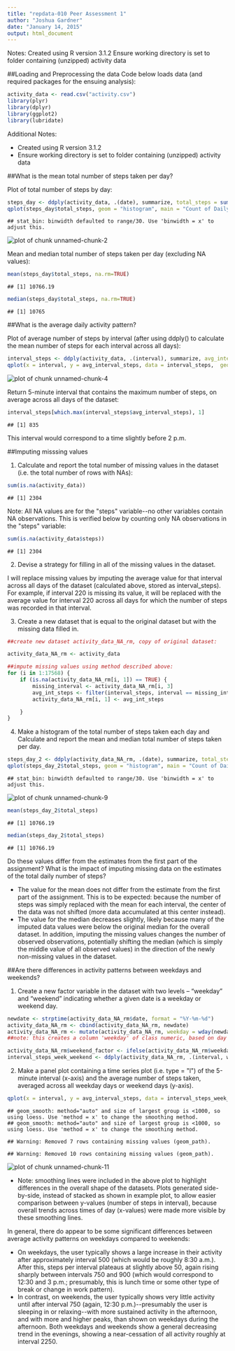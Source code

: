 ```yaml
---
title: "repdata-010 Peer Assessment 1"
author: "Joshua Gardner"
date: "January 14, 2015"
output: html_document
---
```



Notes:
Created using R version 3.1.2
Ensure working directory is set to folder containing (unzipped) activity data

##Loading and Preprocessing the data
Code below loads data (and required packages for the ensuing analysis):

```r
activity_data <- read.csv("activity.csv")
library(plyr)
library(dplyr)
library(ggplot2)
library(lubridate)
```
Additional Notes:
* Created using R version 3.1.2
* Ensure working directory is set to folder containing (unzipped) activity data

##What is the mean total number of steps taken per day?

Plot of total number of steps by day:

```r
steps_day <- ddply(activity_data, .(date), summarize, total_steps = sum(steps))
qplot(steps_day$total_steps, geom = "histogram", main = "Count of Daily Total Steps", xlab = NULL, ylab = NULL)
```

```
## stat_bin: binwidth defaulted to range/30. Use 'binwidth = x' to adjust this.
```

<img src="figure/unnamed-chunk-2-1.png" title="plot of chunk unnamed-chunk-2" alt="plot of chunk unnamed-chunk-2" style="display: block; margin: auto;" />

Mean and median total number of steps taken per day (excluding NA values):

```r
mean(steps_day$total_steps, na.rm=TRUE)
```

```
## [1] 10766.19
```

```r
median(steps_day$total_steps, na.rm=TRUE)
```

```
## [1] 10765
```

##What is the average daily activity pattern?

Plot of average number of steps by interval (after using ddply() to calculate the mean number of steps for each interval across all days):


```r
interval_steps <- ddply(activity_data, .(interval), summarize, avg_interval_steps = mean(steps, na.rm = TRUE))
qplot(x = interval, y = avg_interval_steps, data = interval_steps,  geom = "line", main = "Average Daily Activity Pattern", ylab = "Average Daily Steps")
```

<img src="figure/unnamed-chunk-4-1.png" title="plot of chunk unnamed-chunk-4" alt="plot of chunk unnamed-chunk-4" style="display: block; margin: auto;" />

Return 5-minute interval that contains the maximum number of steps, on average across all days of the dataset:


```r
interval_steps[which.max(interval_steps$avg_interval_steps), 1]
```

```
## [1] 835
```

This interval would correspond to a time slightly before 2 p.m.

##Imputing misssing values

1. Calculate and report the total number of missing values in the dataset (i.e. the total number of rows with NAs):


```r
sum(is.na(activity_data))
```

```
## [1] 2304
```

Note: All NA values are for the "steps" variable--no other variables contain NA observations. This is verified below by counting only NA observations in the "steps" variable:

```r
sum(is.na(activity_data$steps))
```

```
## [1] 2304
```

2. Devise a strategy for filling in all of the missing values in the dataset.

I will replace missing values by imputing the average value for that interval across all days of the dataset (calculated above, stored as interval_steps). For example, if interval 220 is missing its value, it will be replaced with the average value for interval 220 across all days for which the number of steps was recorded in that interval.

3. Create a new dataset that is equal to the original dataset but with the missing data filled in.


```r
##create new dataset activity_data_NA_rm, copy of original dataset:

activity_data_NA_rm <- activity_data

##impute missing values using method described above:
for (i in 1:17568) {
	if (is.na(activity_data_NA_rm[i, 1]) == TRUE) {
		missing_interval <- activity_data_NA_rm[i, 3]
		avg_int_steps <- filter(interval_steps, interval == missing_interval)$avg_interval_steps
		activity_data_NA_rm[i, 1] <- avg_int_steps

	}
}
```

4. Make a histogram of the total number of steps taken each day and Calculate and report the mean and median total number of steps taken per day.


```r
steps_day_2 <- ddply(activity_data_NA_rm, .(date), summarize, total_steps = sum(steps))
qplot(steps_day_2$total_steps, geom = "histogram", main = "Count of Daily Total Steps (NAs Imputed)", xlab = NULL, ylab = NULL)
```

```
## stat_bin: binwidth defaulted to range/30. Use 'binwidth = x' to adjust this.
```

<img src="figure/unnamed-chunk-9-1.png" title="plot of chunk unnamed-chunk-9" alt="plot of chunk unnamed-chunk-9" style="display: block; margin: auto;" />

```r
mean(steps_day_2$total_steps)
```

```
## [1] 10766.19
```

```r
median(steps_day_2$total_steps)
```

```
## [1] 10766.19
```

Do these values differ from the estimates from the first part of the assignment? What is the impact of imputing missing data on the estimates of the total daily number of steps?

* The value for the mean does not differ from the estimate from the first part of the assignment. This is to be expected: because the number of steps was simply replaced with the mean for each interval, the center of the data was not shifted (more data accumulated at this center instead).
* The value for the median decreases slightly, likely because many of the imputed data values were below the original median for the overall dataset. In addition, imputing the missing values changes the number of observed observations, potentially shifting the median (which is simply the middle value of all observed values) in the direction of the newly non-missing values in the dataset.

##Are there differences in activity patterns between weekdays and weekends?

1. Create a new factor variable in the dataset with two levels – “weekday” and “weekend” indicating whether a given date is a weekday or weekend day.

```r
newdate <- strptime(activity_data_NA_rm$date, format = "%Y-%m-%d")
activity_data_NA_rm <- cbind(activity_data_NA_rm, newdate)
activity_data_NA_rm <- mutate(activity_data_NA_rm, weekday = wday(newdate))
##note: this creates a column 'weekday' of class numeric, based on day of week, where 1 = Sunday, 2 = Monday, etc.

activity_data_NA_rm$weekend_factor <- ifelse(activity_data_NA_rm$weekday >1 & activity_data_NA_rm$weekday < 7, "weekday", "weekend")
interval_steps_week_weekend <- ddply(activity_data_NA_rm, .(interval, weekend_factor), summarize, avg_interval_steps = mean(steps))
```

2. Make a panel plot containing a time series plot (i.e. type = "l") of the 5-minute interval (x-axis) and the average number of steps taken, averaged across all weekday days or weekend days (y-axis).

```r
qplot(x = interval, y = avg_interval_steps, data = interval_steps_week_weekend, facets = . ~ weekend_factor, geom = c("line", "smooth"), ylim = c(0, 250), main = "Average Daily Activity Pattern, Weekday vs. Weekend", ylab = "Average Daily Steps")
```

```
## geom_smooth: method="auto" and size of largest group is <1000, so using loess. Use 'method = x' to change the smoothing method.
## geom_smooth: method="auto" and size of largest group is <1000, so using loess. Use 'method = x' to change the smoothing method.
```

```
## Warning: Removed 7 rows containing missing values (geom_path).
```

```
## Warning: Removed 10 rows containing missing values (geom_path).
```

<img src="figure/unnamed-chunk-11-1.png" title="plot of chunk unnamed-chunk-11" alt="plot of chunk unnamed-chunk-11" style="display: block; margin: auto;" />

* Note: smoothing lines were included in the above plot to highlight differences in the overall shape of the datasets. Plots generated side-by-side, instead of stacked as shown in example plot, to allow easier comparison between y-values (number of steps in interval), because overall trends across times of day (x-values) were made more visible by these smoothing lines.

In general, there do appear to be some significant differences between average activity patterns on weekdays compared to weekends: 

* On weekdays, the user typically shows a large increase in their activity after approximately interval 500 (which would be roughly 8:30 a.m.). After this, steps per interval plateaus at slightly above 50, again rising sharply between intervals 750 and 900 (which would correspond to 12:30 and 3 p.m.; presumably, this is lunch time or some other type of break or change in work pattern). 
* In contrast, on weekends, the user typically shows very little activity until after interval 750 (again, 12:30 p.m.)--presumably the user is sleeping in or relaxing--with more sustained activity in the afternoon, and with more and higher peaks, than shown on weekdays during the afternoon. Both weekdays and weekends show a general decreasing trend in the evenings, showing a near-cessation of all activity roughly at interval 2250.
